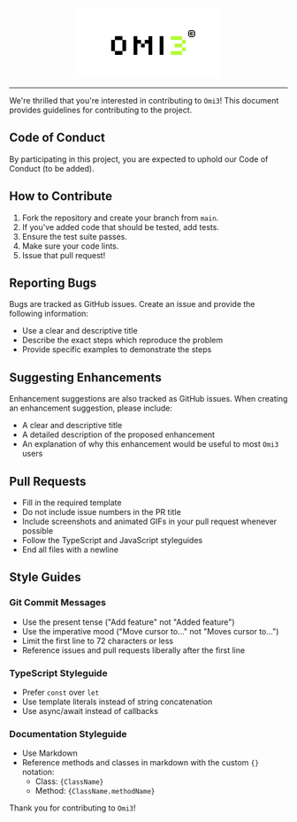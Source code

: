 <div style="text-align: center">
  <img src="./logo.svg" alt="Logo Omi3"/>
</div>

---
We're thrilled that you're interested in contributing to `Omi3`! This document provides guidelines for contributing to the project.

## Code of Conduct

By participating in this project, you are expected to uphold our Code of Conduct (to be added).

## How to Contribute

1. Fork the repository and create your branch from `main`.
2. If you've added code that should be tested, add tests.
3. Ensure the test suite passes.
4. Make sure your code lints.
5. Issue that pull request!

## Reporting Bugs

Bugs are tracked as GitHub issues. Create an issue and provide the following information:

- Use a clear and descriptive title
- Describe the exact steps which reproduce the problem
- Provide specific examples to demonstrate the steps

## Suggesting Enhancements

Enhancement suggestions are also tracked as GitHub issues. When creating an enhancement suggestion, please include:

- A clear and descriptive title
- A detailed description of the proposed enhancement
- An explanation of why this enhancement would be useful to most `Omi3` users

## Pull Requests

- Fill in the required template
- Do not include issue numbers in the PR title
- Include screenshots and animated GIFs in your pull request whenever possible
- Follow the TypeScript and JavaScript styleguides
- End all files with a newline

## Style Guides

### Git Commit Messages

- Use the present tense ("Add feature" not "Added feature")
- Use the imperative mood ("Move cursor to..." not "Moves cursor to...")
- Limit the first line to 72 characters or less
- Reference issues and pull requests liberally after the first line

### TypeScript Styleguide

- Prefer `const` over `let`
- Use template literals instead of string concatenation
- Use async/await instead of callbacks

### Documentation Styleguide

- Use Markdown
- Reference methods and classes in markdown with the custom `{}` notation:
  - Class: `{ClassName}`
  - Method: `{ClassName.methodName}`

Thank you for contributing to `Omi3`!
